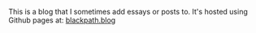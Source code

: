This is a blog that I sometimes add essays or posts to. It's hosted using
Github pages at: [blackpath.blog](https://blackpath.blog)